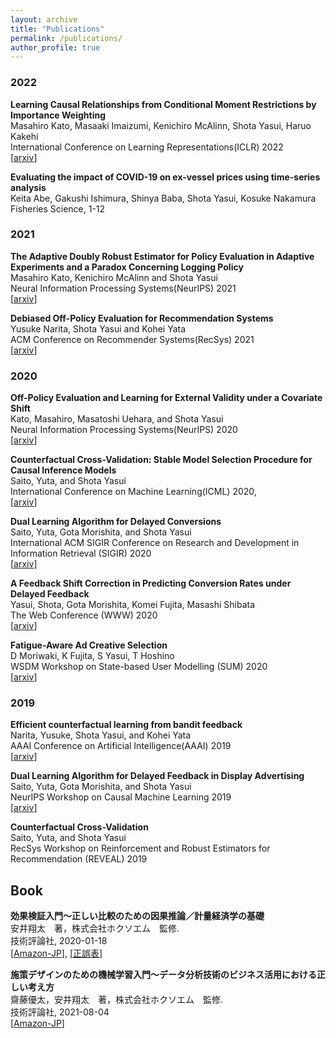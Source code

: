 ```yaml
---
layout: archive
title: "Publications"
permalink: /publications/
author_profile: true
---
```


### 2022
**Learning Causal Relationships from Conditional Moment Restrictions by Importance Weighting**  
Masahiro Kato, Masaaki Imaizumi, Kenichiro McAlinn, Shota Yasui, Haruo Kakehi  
International Conference on Learning Representations(ICLR) 2022  
\[[arxiv](https://arxiv.org/abs/2108.01312)\]  

**Evaluating the impact of COVID-19 on ex-vessel prices using time-series analysis**  
Keita Abe, Gakushi Ishimura, Shinya Baba, Shota Yasui, Kosuke Nakamura  
Fisheries Science, 1-12  

### 2021
**The Adaptive Doubly Robust Estimator for Policy Evaluation in Adaptive Experiments and a Paradox Concerning Logging Policy**  
Masahiro Kato, Kenichiro McAlinn and Shota Yasui  
Neural Information Processing Systems(NeurIPS) 2021  
\[[arxiv](https://arxiv.org/abs/2010.03792?context=econ.EM)\]  

**Debiased Off-Policy Evaluation for Recommendation Systems**  
Yusuke Narita, Shota Yasui and Kohei Yata  
ACM Conference on Recommender Systems(RecSys) 2021  
\[[arxiv](https://arxiv.org/abs/2002.08536)\]  

### 2020
**Off-Policy Evaluation and Learning for External Validity under a Covariate Shift**  
Kato, Masahiro, Masatoshi Uehara, and Shota Yasui  
Neural Information Processing Systems(NeurIPS) 2020  
\[[arxiv](https://arxiv.org/abs/2002.11642)\]  

**Counterfactual Cross-Validation: Stable Model Selection Procedure for Causal Inference Models**  
Saito, Yuta, and Shota Yasui  
International Conference on Machine Learning(ICML) 2020,  
\[[arxiv](https://arxiv.org/abs/1909.05299)\]  

**Dual Learning Algorithm for Delayed Conversions**  
Saito, Yuta, Gota Morishita, and Shota Yasui  
International ACM SIGIR Conference on Research and Development in Information Retrieval (SIGIR) 2020  
\[[arxiv](https://arxiv.org/abs/1910.01847)\]  

**A Feedback Shift Correction in Predicting Conversion Rates under Delayed Feedback**  
Yasui, Shota, Gota Morishita, Komei Fujita, Masashi Shibata  
The Web Conference (WWW) 2020  
\[[arxiv](https://arxiv.org/abs/2002.02068)\]  

**Fatigue-Aware Ad Creative Selection**  
D Moriwaki, K Fujita, S Yasui, T Hoshino  
WSDM Workshop on State-based User Modelling (SUM) 2020  
\[[arxiv](https://arxiv.org/abs/1908.08936)\]  


### 2019

**Efficient counterfactual learning from bandit feedback**  
Narita, Yusuke, Shota Yasui, and Kohei Yata  
AAAI Conference on Artificial Intelligence(AAAI) 2019  
\[[arxiv](https://arxiv.org/abs/1809.03084)\]  

**Dual Learning Algorithm for Delayed Feedback in Display Advertising**  
Saito, Yuta, Gota Morishita, and Shota Yasui  
NeurIPS Workshop on Causal Machine Learning 2019  
\[[arxiv](https://arxiv.org/abs/1910.01847)\]  

**Counterfactual Cross-Validation**  
Saito, Yuta, and Shota Yasui  
RecSys Workshop on Reinforcement and Robust Estimators for Recommendation (REVEAL) 2019  


## Book
**効果検証入門～正しい比較のための因果推論／計量経済学の基礎**  
安井翔太　著，株式会社ホクソエム　監修.  
技術評論社, 2020-01-18  
\[[Amazon-JP](https://www.amazon.co.jp/%E5%8A%B9%E6%9E%9C%E6%A4%9C%E8%A8%BC%E5%85%A5%E9%96%80%E3%80%9C%E6%AD%A3%E3%81%97%E3%81%84%E6%AF%94%E8%BC%83%E3%81%AE%E3%81%9F%E3%82%81%E3%81%AE%E5%9B%A0%E6%9E%9C%E6%8E%A8%E8%AB%96-%E8%A8%88%E9%87%8F%E7%B5%8C%E6%B8%88%E5%AD%A6%E3%81%AE%E5%9F%BA%E7%A4%8E-%E5%AE%89%E4%BA%95-%E7%BF%94%E5%A4%AA/dp/4297111179?SubscriptionId=AKIAIHYXPGYB4QUPIASQ&tag=housecat442-22&linkCode=xm2&camp=2025&creative=165953&creativeASIN=4297111179)\], \[[正誤表](/cibook/)\]

**施策デザインのための機械学習入門〜データ分析技術のビジネス活用における正しい考え方**  
齋藤優太，安井翔太　著，株式会社ホクソエム　監修.  
技術評論社, 2021-08-04  
\[[Amazon-JP](https://www.amazon.co.jp/dp/4297122243?tag=housecat442-22&linkCode=ogi&th=1&psc=1)\]
